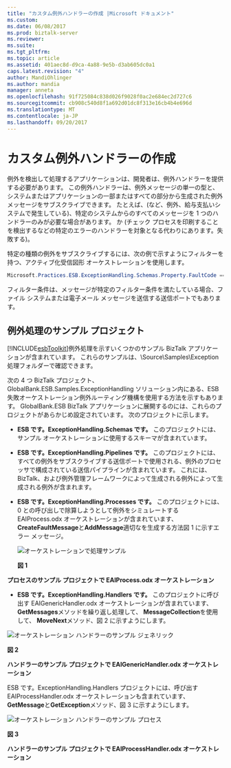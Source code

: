 ```yaml
---
title: "カスタム例外ハンドラーの作成 |Microsoft ドキュメント"
ms.custom: 
ms.date: 06/08/2017
ms.prod: biztalk-server
ms.reviewer: 
ms.suite: 
ms.tgt_pltfrm: 
ms.topic: article
ms.assetid: 401aec8d-d9ca-4a88-9e5b-d3ab605dc0a1
caps.latest.revision: "4"
author: MandiOhlinger
ms.author: mandia
manager: anneta
ms.openlocfilehash: 91f725084c838d026f9028f0ac2e684ec2d727c6
ms.sourcegitcommit: cb908c540d8f1a692d01dc8f313e16cb4b4e696d
ms.translationtype: MT
ms.contentlocale: ja-JP
ms.lasthandoff: 09/20/2017
---
```

# <a name="creating-custom-exception-handlers"></a>カスタム例外ハンドラーの作成
例外を検出して処理するアプリケーションは、開発者は、例外ハンドラーを提供する必要があります。 この例外ハンドラーは、例外メッセージの単一の型と、システムまたはアプリケーションの一部またはすべての部分から生成された例外メッセージをサブスクライブできます。 たとえば、(など、例外、給与支払いシステムで発生している)、特定のシステムからのすべてのメッセージを 1 つのハンドラーのみが必要な場合があります。 か (チェック プロセスを印刷することを検出するなどの特定のエラーのハンドラーを対象となる代わりにあります。失敗する)。  
  
 特定の種類の例外をサブスクライブするには、次の例で示すようにフィルターを持つ、アクティブ化受信図形 オーケストレーションを使用します。  
  
```csharp  
Microsoft.Practices.ESB.ExceptionHandling.Schemas.Property.FaultCode == "1000";  
```  
  
 フィルター条件は、メッセージが特定のフィルター条件を満たしている場合、ファイル システムまたは電子メール メッセージを送信する送信ポートでもあります。  
  
## <a name="sample-exception-handling-projects"></a>例外処理のサンプル プロジェクト  
 [!INCLUDE[esbToolkit](../includes/esbtoolkit-md.md)]例外処理を示すいくつかのサンプル BizTalk アプリケーションが含まれています。 これらのサンプルは、\Source\Samples\Exception 処理フォルダーで確認できます。  
  
 次の 4 つ BizTalk プロジェクト、GlobalBank.ESB.Samples.ExceptionHandling ソリューション内にある、ESB 失敗オーケストレーション例外ルーティング機構を使用する方法を示すもあります。 GlobalBank.ESB BizTalk アプリケーションに展開するのには、これらのプロジェクトがあらかじめ設定されています。 次のプロジェクトに示します。  
  
-   **ESB です。ExceptionHandling.Schemas です。** このプロジェクトには、サンプル オーケストレーションに使用するスキーマが含まれています。  
  
-   **ESB です。ExceptionHandling.Pipelines です。** このプロジェクトには、すべての例外をサブスクライブする送信ポートで使用される、例外のプロセッサで構成されている送信パイプラインが含まれています。 これには、BizTalk、および例外管理フレームワークによって生成される例外によって生成される例外が含まれます。  
  
-   **ESB です。ExceptionHandling.Processes です。** このプロジェクトには、0 との呼び出しで除算しようとして例外をシミュレートする EAIProcess.odx オーケストレーションが含まれています、 **CreateFaultMessage**と**AddMessage**適切なを生成する方法図 1 に示すエラー メッセージ。  
  
     ![オーケストレーションで処理サンプル](../esb-toolkit/media/ch4-orchestrationprocessessample.gif "Ch4 OrchestrationProcessesSample")  
  
     **図 1**  
  
 **プロセスのサンプル プロジェクトで EAIProcess.odx オーケストレーション**  
  
-   **ESB です。ExceptionHandling.Handlers です。** このプロジェクトに呼び出す EAIGenericHandler.odx オーケストレーションが含まれています、 **GetMessages**メソッドを繰り返し処理して、 **MessageCollection**を使用して、 **MoveNext**メソッド、図 2 に示すようにします。  
  
 ![オーケストレーション ハンドラーのサンプル ジェネリック](../esb-toolkit/media/ch4-orchestrationhandlerssamplegeneric.gif "Ch4 OrchestrationHandlersSampleGeneric")  
  
 **図 2**  
  
 **ハンドラーのサンプル プロジェクトで EAIGenericHandler.odx オーケストレーション**  
  
 ESB です。ExceptionHandling.Handlers プロジェクトには、呼び出す EAIProcessHandler.odx オーケストレーションも含まれています、 **GetMessage**と**GetException**メソッド、図 3 に示すようにします。  
  
 ![オーケストレーション ハンドラーのサンプル プロセス](../esb-toolkit/media/ch4-orchestrationhandlerssampleprocess.gif "Ch4 OrchestrationHandlersSampleProcess")  
  
 **図 3**  
  
 **ハンドラーのサンプル プロジェクトで EAIProcessHandler.odx オーケストレーション**
